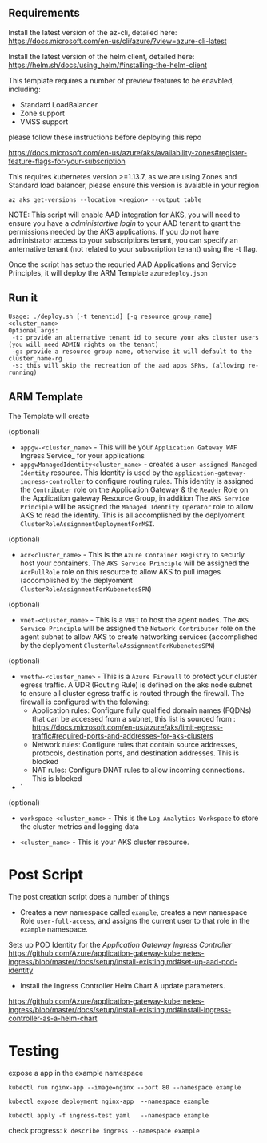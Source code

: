 
## Requirements

Install the latest version of the az-cli, detailed here: https://docs.microsoft.com/en-us/cli/azure/?view=azure-cli-latest

Install the latest version of the helm client, detailed here: https://helm.sh/docs/using_helm/#installing-the-helm-client

This template requires a number of preview features to be enavbled, including: 
* Standard LoadBalancer
* Zone support
* VMSS support

please follow these instructions before deploying this repo

https://docs.microsoft.com/en-us/azure/aks/availability-zones#register-feature-flags-for-your-subscription


This requires kubernetes version >=1.13.7, as we are using Zones and Standard load balancer, please ensure this version is avaiable in your region

```az aks get-versions --location <region> --output table```

NOTE: This script will enable AAD integration for AKS, you will need to ensure you have a _administartive login_ to your AAD tenant to grant the permissions needed by the AKS applications.  If you do not have administrator access to your subscriptions tenant, you can specify an anternative tenant (not related to your subscription tenant) using the -t flag.

Once the script has setup the requried AAD Applications and Service Principles, it will deploy the ARM Template ```azuredeploy.json```


## Run it

```
Usage: ./deploy.sh [-t tenentid] [-g resource_group_name] <cluster_name>
Optional args:
 -t: provide an alternative tenant id to secure your aks cluster users (you will need ADMIN rights on the tenant)
 -g: provide a resource group name, otherwise it will default to the cluster_name-rg
 -s: this will skip the recreation of the aad apps SPNs, (allowing re-running)
```

## ARM Template

The Template will create

(optional)
* `appgw-<cluster_name>` - This will be your `Application Gateway WAF` Ingress Service_ for your applications
* `appgwManagedIdentity<cluster_name>` - creates a `user-assigned Managed Identity` resource.  This Identity is used by the `application-gateway-ingress-controller` to configure routing rules. This identity is assigned the `Contributer` role on the Application Gateway & the `Reader` Role on the Application gateway Resource Group, in addition The `AKS Service Principle` will be assigned the `Managed Identity Operator` role to allow AKS to read the identity. This is all accomplished by the deplyoment `ClusterRoleAssignmentDeploymentForMSI`.

(optional)
* `acr<cluster_name>` - This is the `Azure Container Registry` to securly host your containers.  The `AKS Service Principle` will be assigned the `AcrPullRole` role on this resource to allow AKS to pull images (accomplished by the deplyoment `ClusterRoleAssignmentForKubenetesSPN`) 

(optional)
* `vnet-<cluster_name>` - This is a `VNET` to host the agent nodes.  The `AKS Service Principle` will be assigned the `Network Contributor` role on the agent subnet to allow AKS to create networking services (accomplished by the deplyoment `ClusterRoleAssignmentForKubenetesSPN`) 

(optional)
* `vnetfw-<cluster_name>` - This is a `Azure Firewall` to protect your cluster egress traffic.  A UDR (Routing Rule) is defined on the aks node subnet to ensure all cluster egress traffic is routed through the firewall. The firewall is configured with the folowing:
    * Application rules: Configure fully qualified domain names (FQDNs) that can be accessed from a subnet, this list is sourced from : https://docs.microsoft.com/en-us/azure/aks/limit-egress-traffic#required-ports-and-addresses-for-aks-clusters
    * Network rules: Configure rules that contain source addresses, protocols, destination ports, and destination addresses. This is blocked
    * NAT rules: Configure DNAT rules to allow incoming connections.  This is blocked
* `

(optional)
* `workspace-<cluster_name>` - This is the `Log Analytics Workspace` to store the cluster metrics and logging data 

* `<cluster_name>` - This is your AKS cluster resource.



# Post Script

The post creation script does a number of things

* Creates a new namespace called `example`, creates a new namespace Role `user-full-access`, and assigns the current user to that role in the `example` namespace.

Sets up POD Identity for the _Application Gateway Ingress Controller_
https://github.com/Azure/application-gateway-kubernetes-ingress/blob/master/docs/setup/install-existing.md#set-up-aad-pod-identity

* Install the Ingress Controller Helm Chart & update parameters.

https://github.com/Azure/application-gateway-kubernetes-ingress/blob/master/docs/setup/install-existing.md#install-ingress-controller-as-a-helm-chart


# Testing

expose a app in the example namespace


```
kubectl run nginx-app --image=nginx --port 80 --namespace example

kubectl expose deployment nginx-app  --namespace example

kubectl apply -f ingress-test.yaml   --namespace example
```

check progress: `k describe ingress --namespace example`




